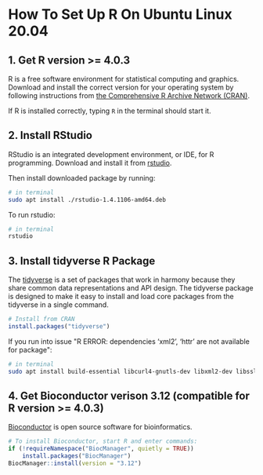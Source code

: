 # How To Set Up R On Ubuntu Linux 20.04

## 1. Get R version >= 4.0.3

R is a free software environment for statistical computing and graphics. Download and install the correct version for your operating system by following instructions from [the Comprehensive R Archive Network (CRAN)](https://cran.rstudio.com/).

If R is installed correctly, typing `R` in the terminal should start it.

## 2. Install RStudio

RStudio is an integrated development environment, or IDE, for R programming. Download and install it from [rstudio](http://www.rstudio.com/download).

Then install downloaded package by running:

```bash
# in terminal
sudo apt install ./rstudio-1.4.1106-amd64.deb
```

To run rstudio:

```bash
# in terminal
rstudio
```

## 3. Install tidyverse R Package

The [tidyverse](https://tidyverse.tidyverse.org/) is a set of packages that work in harmony because they share common data representations and API design. The tidyverse package is designed to make it easy to install and load core packages from the tidyverse in a single command.

```R
# Install from CRAN
install.packages("tidyverse")
```

If you run into issue "R ERROR: dependencies ‘xml2’, ‘httr’ are not available for package":

```bash
# in terminal
sudo apt install build-essential libcurl4-gnutls-dev libxml2-dev libssl-dev
```

## 4. Get Bioconductor verison 3.12 (compatible for R version >= 4.0.3)

[Bioconductor](https://www.bioconductor.org/install/) is open source software for bioinformatics.

```R
# To install Bioconductor, start R and enter commands:
if (!requireNamespace("BiocManager", quietly = TRUE))
    install.packages("BiocManager")
BiocManager::install(version = "3.12")
```